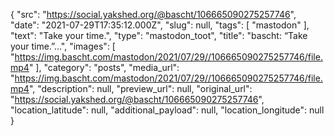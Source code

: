 {
  "src": "https://social.yakshed.org/@bascht/106665090275257746",
  "date": "2021-07-29T17:35:12.000Z",
  "slug": null,
  "tags": [
    "mastodon"
  ],
  "text": "Take your time.",
  "type": "mastodon_toot",
  "title": "bascht: “Take your time.”…",
  "images": [
    "https://img.bascht.com/mastodon/2021/07/29//106665090275257746/file.mp4"
  ],
  "category": "posts",
  "media_url": "https://img.bascht.com/mastodon/2021/07/29//106665090275257746/file.mp4",
  "description": null,
  "preview_url": null,
  "original_url": "https://social.yakshed.org/@bascht/106665090275257746",
  "location_latitude": null,
  "additional_payload": null,
  "location_longitude": null
}